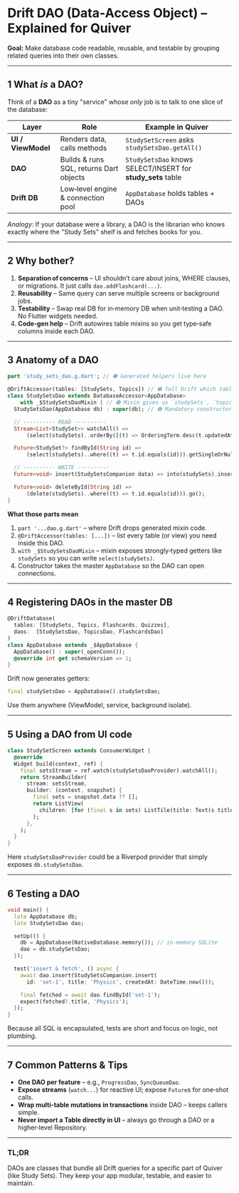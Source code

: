 # Drift **DAO (Data‑Access Object)** – Explained for Quiver

**Goal:** Make database code readable, reusable, and testable by grouping related queries into their own classes.

---

## 1 What *is* a DAO?

Think of a **DAO** as a tiny "service" whose *only* job is to talk to one slice of the database:

| Layer              | Role                                    | Example in Quiver                                            |
| ------------------ | --------------------------------------- | ------------------------------------------------------------ |
| **UI / ViewModel** | Renders data, calls methods             | `StudySetScreen` asks `studySetsDao.getAll()`                |
| **DAO**            | Builds & runs SQL, returns Dart objects | `StudySetsDao` knows SELECT/INSERT for **study\_sets** table |
| **Drift DB**       | Low‑level engine & connection pool      | `AppDatabase` holds tables + DAOs                            |

*Analogy:* If your database were a library, a DAO is the librarian who knows exactly where the "Study Sets" shelf is and fetches books for you.

---

## 2 Why bother?

1. **Separation of concerns** – UI shouldn’t care about joins, WHERE clauses, or migrations. It just calls `dao.addFlashcard(...)`.
2. **Reusability** – Same query can serve multiple screens or background jobs.
3. **Testability** – Swap real DB for in‑memory DB when unit‑testing a DAO. No Flutter widgets needed.
4. **Code‑gen help** – Drift autowires table mixins so you get type‑safe columns inside each DAO.

---

## 3 Anatomy of a DAO

```dart
part 'study_sets_dao.g.dart'; // ❶ Generated helpers live here

@DriftAccessor(tables: [StudySets, Topics]) // ❷ Tell Drift which tables we need
class StudySetsDao extends DatabaseAccessor<AppDatabase>
    with _$StudySetsDaoMixin { // ❸ Mixin gives us `studySets`, `topics` getters
  StudySetsDao(AppDatabase db) : super(db); // ❹ Mandatory constructor

  // ---------- READ ----------
  Stream<List<StudySet>> watchAll() =>
      (select(studySets)..orderBy([(t) => OrderingTerm.desc(t.updatedAt)])).watch();

  Future<StudySet?> findById(String id) =>
      (select(studySets)..where((t) => t.id.equals(id))).getSingleOrNull();

  // ---------- WRITE ----------
  Future<void> insert(StudySetsCompanion data) => into(studySets).insert(data);

  Future<void> deleteById(String id) =>
      (delete(studySets)..where((t) => t.id.equals(id))).go();
}
```

**What those parts mean**

1. `part '...dao.g.dart'` – where Drift drops generated mixin code.
2. `@DriftAccessor(tables: [...])` – list every table (or view) you need inside this DAO.
3. `with _$StudySetsDaoMixin` – mixin exposes strongly‑typed getters like `studySets` so you can write `select(studySets)`.
4. Constructor takes the master `AppDatabase` so the DAO can open connections.

---

## 4 Registering DAOs in the master DB

```dart
@DriftDatabase(
  tables: [StudySets, Topics, Flashcards, Quizzes],
  daos:  [StudySetsDao, TopicsDao, FlashcardsDao]
)
class AppDatabase extends _$AppDatabase {
  AppDatabase() : super(_openConn());
  @override int get schemaVersion => 1;
}
```

Drift now generates getters:

```dart
final studySetsDao = AppDatabase().studySetsDao;
```

Use them anywhere (ViewModel, service, background isolate).

---

## 5 Using a DAO from UI code

```dart
class StudySetScreen extends ConsumerWidget {
  @override
  Widget build(context, ref) {
    final setsStream = ref.watch(studySetsDaoProvider).watchAll();
    return StreamBuilder(
      stream: setsStream,
      builder: (context, snapshot) {
        final sets = snapshot.data ?? [];
        return ListView(
          children: [for (final s in sets) ListTile(title: Text(s.title))],
        );
      },
    );
  }
}
```

Here `studySetsDaoProvider` could be a Riverpod provider that simply exposes `db.studySetsDao`.

---

## 6 Testing a DAO

```dart
void main() {
  late AppDatabase db;
  late StudySetsDao dao;

  setUp(() {
    db = AppDatabase(NativeDatabase.memory()); // in‑memory SQLite
    dao = db.studySetsDao;
  });

  test('insert & fetch', () async {
    await dao.insert(StudySetsCompanion.insert(
      id: 'set‑1', title: 'Physics', createdAt: DateTime.now()));

    final fetched = await dao.findById('set‑1');
    expect(fetched?.title, 'Physics');
  });
}
```

Because all SQL is encapsulated, tests are short and focus on logic, not plumbing.

---

## 7 Common Patterns & Tips

* **One DAO per feature** – e.g., `ProgressDao`, `SyncQueueDao`.
* **Expose streams** (`watch...`) for reactive UI; expose `Future`s for one‑shot calls.
* **Wrap multi‑table mutations in transactions** inside DAO – keeps callers simple.
* **Never import a Table directly in UI** – always go through a DAO or a higher‑level Repository.

---

### TL;DR

DAOs are classes that bundle all Drift queries for a specific part of Quiver (like Study Sets). They keep your app modular, testable, and easier to maintain.

